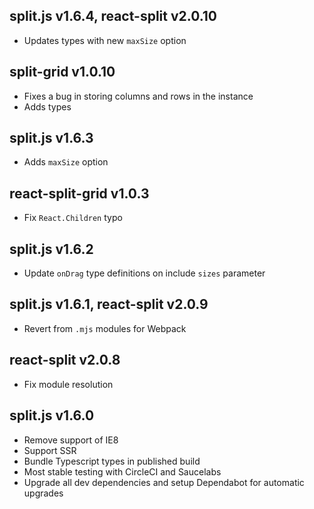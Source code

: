 ## split.js v1.6.4, react-split v2.0.10

-   Updates types with new `maxSize` option

## split-grid v1.0.10

-   Fixes a bug in storing columns and rows in the instance
-   Adds types

## split.js v1.6.3

-   Adds `maxSize` option

## react-split-grid v1.0.3

-   Fix `React.Children` typo

## split.js v1.6.2

-   Update `onDrag` type definitions on include `sizes` parameter

## split.js v1.6.1, react-split v2.0.9

-   Revert from `.mjs` modules for Webpack

## react-split v2.0.8

-   Fix module resolution

## split.js v1.6.0

-   Remove support of IE8
-   Support SSR
-   Bundle Typescript types in published build
-   Most stable testing with CircleCI and Saucelabs
-   Upgrade all dev dependencies and setup Dependabot for automatic upgrades
